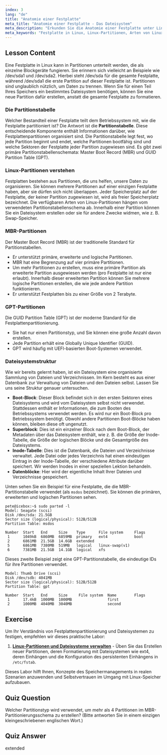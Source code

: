 ```yaml
---
index: 3
lang: "de"
title: "Anatomie einer Festplatte"
meta_title: "Anatomie einer Festplatte - Das Dateisystem"
meta_description: "Erkunden Sie die Anatomie einer Festplatte unter Linux. Dieser Leitfaden erklärt, welche Komponente einer Festplatte dem Betriebssystem mitteilt, wie die Festplatte partitioniert ist, und behandelt MBR- und GPT-Partitionstabellen, verschiedene Arten von Linux-Partitionen und deren Organisation."
meta_keywords: "Festplatte in Linux, Linux-Partitionen, Arten von Linux-Partitionen, was teilt dem Betriebssystem mit, wie die Festplatte partitioniert ist, was enthält Informationen zur Organisation von Festplattenpartitionen, MBR, GPT, Partitionstabelle, Dateisystem"
---
```


## Lesson Content

Eine Festplatte in Linux kann in Partitionen unterteilt werden, die als einzelne Blockgeräte fungieren. Sie erinnern sich vielleicht an Beispiele wie /dev/sda1 und /dev/sda2. Hierbei steht /dev/sda für die gesamte Festplatte, während /dev/sda1 die erste Partition auf dieser Festplatte ist. Partitionen sind unglaublich nützlich, um Daten zu trennen. Wenn Sie für einen Teil Ihres Speichers ein bestimmtes Dateisystem benötigen, können Sie eine neue Partition dafür erstellen, anstatt die gesamte Festplatte zu formatieren.

### Die Partitionstabelle

Welcher Bestandteil einer Festplatte teilt dem Betriebssystem mit, wie die Festplatte partitioniert ist? Die Antwort ist die **Partitionstabelle**. Diese entscheidende Komponente enthält Informationen darüber, wie Festplattenpartitionen organisiert sind. Die Partitionstabelle legt fest, wo jede Partition beginnt und endet, welche Partitionen bootfähig sind und welche Sektoren der Festplatte jeder Partition zugewiesen sind. Es gibt zwei primäre Partitionstabellenschemata: Master Boot Record (MBR) und GUID Partition Table (GPT).

### Linux-Partitionen verstehen

Festplatten bestehen aus Partitionen, die uns helfen, unsere Daten zu organisieren. Sie können mehrere Partitionen auf einer einzigen Festplatte haben, aber sie dürfen sich nicht überlappen. Jeder Speicherplatz auf der Festplatte, der keiner Partition zugewiesen ist, wird als freier Speicherplatz bezeichnet. Die verfügbaren Arten von Linux-Partitionen hängen vom verwendeten Partitionstabellenschema ab. Innerhalb einer Partition können Sie ein Dateisystem erstellen oder sie für andere Zwecke widmen, wie z. B. Swap-Speicher.

### MBR-Partitionen

Der Master Boot Record (MBR) ist der traditionelle Standard für Partitionstabellen.

- Er unterstützt primäre, erweiterte und logische Partitionen.
- MBR hat eine Begrenzung auf vier primäre Partitionen.
- Um mehr Partitionen zu erstellen, muss eine primäre Partition als erweiterte Partition ausgewiesen werden (pro Festplatte ist nur eine erlaubt). Innerhalb dieser erweiterten Partition können Sie mehrere logische Partitionen erstellen, die wie jede andere Partition funktionieren.
- Er unterstützt Festplatten bis zu einer Größe von 2 Terabyte.

### GPT-Partitionen

Die GUID Partition Table (GPT) ist der moderne Standard für die Festplattenpartitionierung.

- Sie hat nur einen Partitionstyp, und Sie können eine große Anzahl davon erstellen.
- Jede Partition erhält eine Globally Unique Identifier (GUID).
- GPT wird häufig mit UEFI-basierten Boot-Systemen verwendet.

### Dateisystemstruktur

Wie wir bereits gelernt haben, ist ein Dateisystem eine organisierte Sammlung von Dateien und Verzeichnissen. Im Kern besteht es aus einer Datenbank zur Verwaltung von Dateien und den Dateien selbst. Lassen Sie uns seine Struktur genauer untersuchen.

- **Boot-Block**: Dieser Block befindet sich in den ersten Sektoren eines Dateisystems und wird vom Dateisystem selbst nicht verwendet. Stattdessen enthält er Informationen, die zum Booten des Betriebssystems verwendet werden. Es wird nur ein Boot-Block pro Betriebssystem benötigt. Obwohl andere Partitionen Boot-Blöcke haben können, bleiben diese oft ungenutzt.
- **Superblock**: Dies ist ein einzelner Block nach dem Boot-Block, der Metadaten über das Dateisystem enthält, wie z. B. die Größe der Inode-Tabelle, die Größe der logischen Blöcke und die Gesamtgröße des Dateisystems.
- **Inode-Tabelle**: Dies ist die Datenbank, die Dateien und Verzeichnisse verwaltet. Jede Datei oder jedes Verzeichnis hat einen eindeutigen Eintrag in der Inode-Tabelle, der verschiedene Attribute darüber speichert. Wir werden Inodes in einer speziellen Lektion behandeln.
- **Datenblöcke**: Hier wird der eigentliche Inhalt Ihrer Dateien und Verzeichnisse gespeichert.

Unten sehen Sie ein Beispiel für eine Festplatte, die die MBR-Partitionstabelle verwendet (als `msdos` bezeichnet). Sie können die primären, erweiterten und logischen Partitionen sehen.

```plaintext
pete@icebox:~$ sudo parted -l
Model: Seagate (scsi)
Disk /dev/sda: 21.5GB
Sector size (logical/physical): 512B/512B
Partition Table: msdos

Number  Start   End     Size    Type      File system     Flags
 1      1049kB  6860MB  6859MB  primary   ext4            boot
 2      6861MB  21.5GB  14.6GB  extended
 5      6861MB  7380MB  519MB   logical   linux-swap(v1)
 6      7381MB  21.5GB  14.1GB  logical   xfs
```

Dieses zweite Beispiel zeigt eine GPT-Partitionstabelle, die eindeutige IDs für ihre Partitionen verwendet.

```plaintext
Model: Thumb Drive (scsi)
Disk /dev/sdb: 4041MB
Sector size (logical/physical): 512B/512B
Partition Table: gpt

Number  Start   End     Size     File system  Name        Flags
 1      17.4kB  1000MB  1000MB                first
 2      1000MB  4040MB  3040MB                second
```

## Exercise

Um Ihr Verständnis von Festplattenpartitionierung und Dateisystemen zu festigen, empfehlen wir dieses praktische Labor:

1.  **[Linux-Partitionen und Dateisysteme verwalten](https://labex.io/de/labs/comptia-manage-linux-partitions-and-filesystems-590845)** - Üben Sie das Erstellen neuer Partitionen, deren Formatierung mit Dateisystemen wie ext4, deren Einhängen und die Konfiguration des persistenten Einhängens in `/etc/fstab`.

Dieses Labor hilft Ihnen, Konzepte des Speichermanagements in realen Szenarien anzuwenden und Selbstvertrauen im Umgang mit Linux-Speicher aufzubauen.

## Quiz Question

Welcher Partitionstyp wird verwendet, um mehr als 4 Partitionen im MBR-Partitionierungsschema zu erstellen? (Bitte antworten Sie in einem einzigen kleingeschriebenen englischen Wort.)

## Quiz Answer

extended
